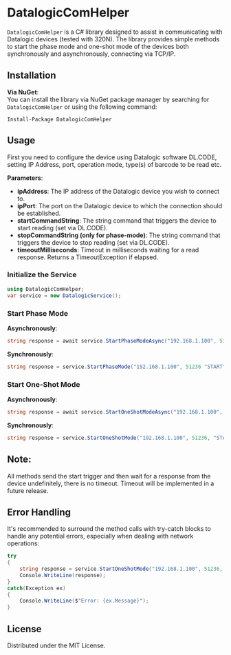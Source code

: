 # DatalogicComHelper

`DatalogicComHelper` is a C# library designed to assist in communicating with Datalogic devices (tested with 320N). The library provides simple methods to start the phase mode and one-shot mode of the devices both synchronously and asynchronously, connecting via TCP/IP.

## Installation

**Via NuGet**:  
You can install the library via NuGet package manager by searching for `DatalogicComHelper` or using the following command:
```
Install-Package DatalogicComHelper
```

## Usage

First you need to configure the device using Datalogic software DL.CODE, setting IP Address, port, operation mode, type(s) of barcode to be read etc.

**Parameters**:
- **ipAddress**: The IP address of the Datalogic device you wish to connect to.
- **ipPort**: The port on the Datalogic device to which the connection should be established.
- **startCommandString**: The string command that triggers the device to start reading (set via DL.CODE).
- **stopCommandString (only for phase-mode)**: The string command that triggers the device to stop reading (set via DL.CODE).
- **timeoutMilliseconds**: Timeout in milliseconds waiting for a read response. Returns a TimeoutException if elapsed.

### Initialize the Service

```csharp
using DatalogicComHelper;
var service = new DatalogicService();
```

### Start Phase Mode

**Asynchronously**:
```csharp
string response = await service.StartPhaseModeAsync("192.168.1.100", 51236, "START", "STOP", 5000);
```

**Synchronously**:
```csharp
string response = service.StartPhaseMode("192.168.1.100", 51236 "START", "STOP", 5000);
```

### Start One-Shot Mode

**Asynchronously**:
```csharp
string response = await service.StartOneShotModeAsync("192.168.1.100", 51236, "START", 5000);
```

**Synchronously**:
```csharp
string response = service.StartOneShotMode("192.168.1.100", 51236, "START", 5000);
```

## Note: 

All methods send the start trigger and then wait for a response from the device undefinitely, there is no timeout. Timeout will be implemented in a future release.

## Error Handling

It's recommended to surround the method calls with try-catch blocks to handle any potential errors, especially when dealing with network operations:

```csharp
try
{
    string response = service.StartOneShotMode("192.168.1.100", 51236, "START", 5000);
    Console.WriteLine(response);
}
catch(Exception ex)
{
    Console.WriteLine($"Error: {ex.Message}");
}
```

## License

Distributed under the MIT License.
